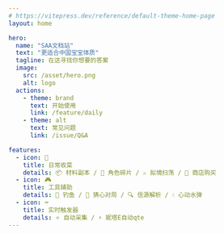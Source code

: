 ```yaml
---
# https://vitepress.dev/reference/default-theme-home-page
layout: home

hero:
  name: "SAA文档站"
  text: "更适合中国宝宝体质"
  tagline: 在这寻找你想要的答案
  image:
    src: /asset/hero.png
    alt: logo
  actions:
    - theme: brand
      text: 开始使用
      link: /feature/daily
    - theme: alt
      text: 常见问题
      link: /issue/Q&A

features:
  - icon: 🎯
    title: 日常收菜
    details: 📦 材料副本 / 🧩 角色碎片 / ⚔️ 拟境扫荡 / 🛒 商店购买
  - icon: 🎮
    title: 工具辅助
    details: 🎣 钓鱼 / 💝 猜心对局 / 🔍 信源解析 / 💧 心动水弹
  - icon: ⌨️
    title: 实时触发器
    details: ⭐ 自动采集 / ⚡ 妮塔E自动qte
---
```


